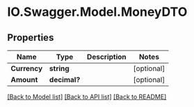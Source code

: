 # IO.Swagger.Model.MoneyDTO
## Properties

Name | Type | Description | Notes
------------ | ------------- | ------------- | -------------
**Currency** | **string** |  | [optional] 
**Amount** | **decimal?** |  | [optional] 

[[Back to Model list]](../README.md#documentation-for-models) [[Back to API list]](../README.md#documentation-for-api-endpoints) [[Back to README]](../README.md)


